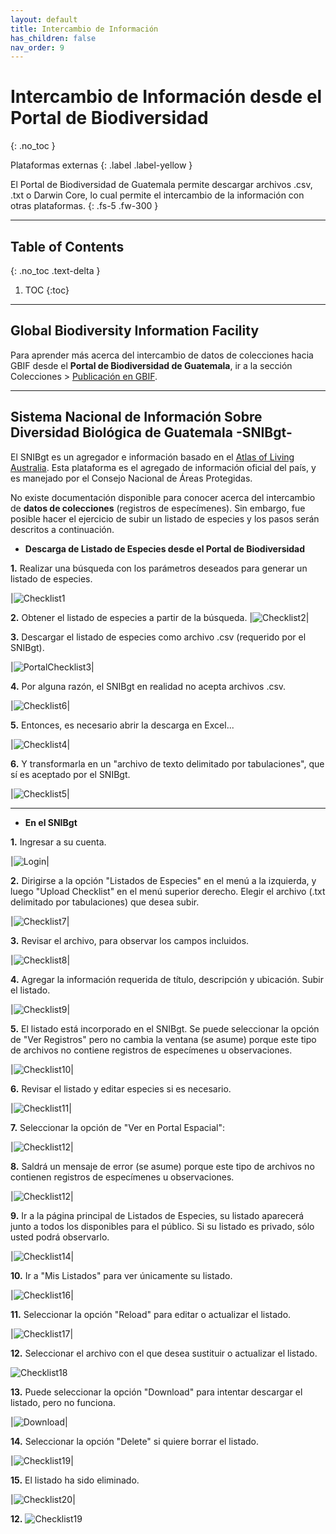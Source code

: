 ```yaml
---
layout: default
title: Intercambio de Información
has_children: false
nav_order: 9
---
```



# Intercambio de Información desde el Portal de Biodiversidad 
{: .no_toc }

<div class="code-example" markdown="1">
Plataformas externas
{: .label .label-yellow }
</div>


El Portal de Biodiversidad de Guatemala permite descargar archivos .csv, .txt o Darwin Core, lo cual permite el intercambio de la información con otras plataformas.
{: .fs-5 .fw-300 }

---

## Table of Contents
{: .no_toc .text-delta }

1. TOC
{:toc}

---

## Global Biodiversity Information Facility

Para aprender más acerca del intercambio de datos de colecciones hacia GBIF desde el **Portal de Biodiversidad de Guatemala**, ir a la sección Colecciones > [Publicación en GBIF](https://guatemalaportal.github.io/docs/colecciones/gbif/publicar/).

---

## Sistema Nacional de Información Sobre Diversidad Biológica de Guatemala -SNIBgt-

El SNIBgt es un agregador e información basado en el [Atlas of Living Australia](https://living-atlases.gbif.org/participants/snibgt/). Esta plataforma es el agregado de información oficial del país, y es manejado por el Consejo Nacional de Áreas Protegidas.

No existe documentación disponible para conocer acerca del intercambio de **datos de colecciones** (registros de especímenes). Sin embargo, fue posible hacer el ejercicio de subir un listado de especies y los pasos serán descritos a continuación. 

- **Descarga de Listado de Especies desde el Portal de Biodiversidad**

**1.** Realizar una búsqueda con los parámetros deseados para generar un listado de especies.

|![Checklist1](https://user-images.githubusercontent.com/69399374/233863854-4d630be3-0556-4d70-bee0-9e92f297f6cb.jpg)

**2.** Obtener el listado de especies a partir de la búsqueda.
|![Checklist2](https://user-images.githubusercontent.com/69399374/233864114-d89ff86d-6f0d-4262-ad32-e1370c340fc1.jpg)|

**3.** Descargar el listado de especies como archivo .csv (requerido por el SNIBgt).

|![PortalChecklist3](https://user-images.githubusercontent.com/69399374/233864166-e78ae202-0445-4e65-8fba-808fff458b54.jpg)|

**4.** Por alguna razón, el SNIBgt en realidad no acepta archivos .csv.

|![Checklist6](https://user-images.githubusercontent.com/69399374/233864188-25cdd3fa-2319-4ac8-8a37-3148cfcd196d.jpg)|

**5.** Entonces, es necesario abrir la descarga en Excel...

|![Checklist4](https://user-images.githubusercontent.com/69399374/233864275-5c42a786-7aae-4a72-8e00-f4be901ef584.jpg)|

**6.** Y transformarla en un "archivo de texto delimitado por tabulaciones", que sí es aceptado por el SNIBgt.

|![Checklist5](https://user-images.githubusercontent.com/69399374/233864300-46d02cdc-941c-4757-b0aa-a81bedccea69.jpg)|

---
- **En el SNIBgt**

**1.** Ingresar a su cuenta.

|![Login](https://user-images.githubusercontent.com/69399374/233863662-dfce2dc5-6958-4522-9f2d-efcaf1ea3272.jpg)|

**2.** Dirigirse a la opción "Listados de Especies" en el menú a la izquierda, y luego "Upload Checklist" en el menú superior derecho. Elegir el archivo (.txt delimitado por tabulaciones) que desea subir.

|![Checklist7](https://user-images.githubusercontent.com/69399374/233864380-9435fd6c-0f4a-4f83-a6a5-acfab18a736b.jpg)|

**3.** Revisar el archivo, para observar los campos incluidos.

|![Checklist8](https://user-images.githubusercontent.com/69399374/233864640-9e148d77-31af-4c42-9cd6-d527898ec19e.jpg)|

**4.** Agregar la información requerida de título, descripción y ubicación. Subir el listado.

|![Checklist9](https://user-images.githubusercontent.com/69399374/233864732-a433ab49-2d0e-4ae3-85e4-195742a3c9f1.jpg)|

**5.** El listado está incorporado en el SNIBgt. Se puede seleccionar la opción de "Ver Registros" pero no cambia la ventana (se asume) porque este tipo de archivos no contiene registros de especímenes u observaciones.

|![Checklist10](https://user-images.githubusercontent.com/69399374/233864831-cd03b780-e35a-4d5c-90d1-214aadb8aa5e.jpg)|

**6.** Revisar el listado y editar especies si es necesario.

|![Checklist11](https://user-images.githubusercontent.com/69399374/233864899-8fae4d38-df64-4007-b6be-231b538a12b8.jpg)|

**7.** Seleccionar la opción de "Ver en Portal Espacial":

|![Checklist12](https://user-images.githubusercontent.com/69399374/233865073-90701ff5-7b46-4567-b6d2-1e7a6db5e8db.jpg)|

**8.** Saldrá un mensaje de error (se asume) porque este tipo de archivos no contienen registros de especímenes u observaciones.

|![Checklist12](https://user-images.githubusercontent.com/69399374/233864951-319d3c97-63ad-42cf-b95b-f5a546a2317f.jpg)|

**9.** Ir a la página principal de Listados de Especies, su listado aparecerá junto a todos los disponibles para el público. Si su listado es privado, sólo usted podrá observarlo.

|![Checklist14](https://user-images.githubusercontent.com/69399374/233865151-3eb0e9a6-c747-442c-aeda-354fd278348d.jpg)|

**10.** Ir a "Mis Listados" para ver únicamente su listado.

|![Checklist16](https://user-images.githubusercontent.com/69399374/233865188-bf20267e-2294-4467-93d6-85d9c4862fd3.jpg)|

**11.** Seleccionar la opción "Reload" para editar o actualizar el listado.

|![Checklist17](https://user-images.githubusercontent.com/69399374/233865296-de07ac62-9092-48f6-bb27-8f4b19d669cf.jpg)|

**12.** Seleccionar el archivo con el que desea sustituir o actualizar el listado.

![Checklist18](https://user-images.githubusercontent.com/69399374/233865274-6554e329-5183-4057-8b2e-5a9f853a044b.jpg)

**13.** Puede seleccionar la opción "Download" para intentar descargar el listado, pero no funciona.

|![Download](https://user-images.githubusercontent.com/69399374/233865508-d2f5efd1-3871-43b0-a4a7-85146c83e1cb.jpg)|

**14.** Seleccionar la opción "Delete" si quiere borrar el listado.

|![Checklist19](https://user-images.githubusercontent.com/69399374/233865326-e18f9e4f-21a2-406b-a15b-ebb18b564516.jpg)|

**15.** El listado ha sido eliminado.

|![Checklist20](https://user-images.githubusercontent.com/69399374/233865350-368e1bed-fcc3-402d-82bd-6f91c7c05de1.jpg)|

**12.**
![Checklist19](https://user-images.githubusercontent.com/69399374/233865230-abff4081-1d5b-4ec5-9330-fe0cdbe1b1cd.jpg)
